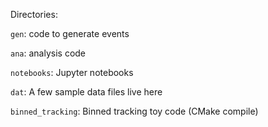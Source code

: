 Directories:

`gen`: code to generate events

`ana`: analysis code

`notebooks`: Jupyter notebooks

`dat`: A few sample data files live here

`binned_tracking`: Binned tracking toy code (CMake compile)
